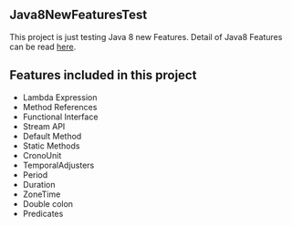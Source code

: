 ## Java8NewFeaturesTest
  This project is just testing Java 8 new Features. Detail of Java8 Features can be read [here](https://www.javatpoint.com/java-8-features).
  
## Features included in this project
- Lambda Expression
- Method References
- Functional Interface
- Stream API
- Default Method
- Static Methods
- CronoUnit
- TemporalAdjusters
- Period
- Duration
- ZoneTime
- Double colon
- Predicates
